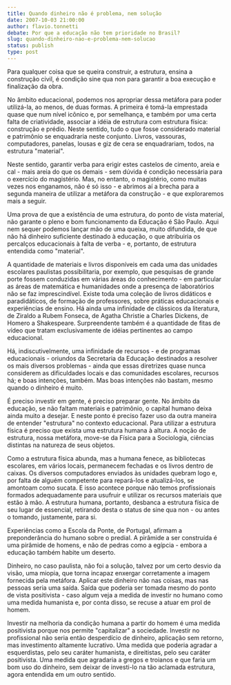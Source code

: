 ```yaml
---
title: Quando dinheiro não é problema, nem solução
date: 2007-10-03 21:00:00
author: flavio.tonnetti
debate: Por que a educação não tem prioridade no Brasil?
slug: quando-dinheiro-nao-e-problema-nem-solucao
status: publish 
type: post
---
```


  

Para qualquer coisa que se queira construir, a estrutura, ensina a construção civil, é condição sine qua non para garantir a boa execução e finalização da obra.  

  

No âmbito educacional, podemos nos apropriar dessa metáfora para poder utilizá-la, ao menos, de duas formas. A primeira é tomá-la emprestada quase que num nível icônico e, por semelhança, e também por uma certa falta de criatividade, associar a idéia de estrutura com estrutura física: construção e prédio. Neste sentido, tudo o que fosse considerado material e patrimônio se enquadraria neste conjunto. Livros, vassouras, computadores, panelas, lousas e giz de cera se enquadrariam, todos, na estrutura "material".  

  

Neste sentido, garantir verba para erigir estes castelos de cimento, areia e cal - mais areia do que os demais - sem dúvida é condição necessária para o exercício do magistério. Mas, no entanto, o magistério, como muitas vezes nos enganamos, não é só isso - e abrimos aí a brecha para a segunda maneira de utilizar a metáfora da construção - e que exploraremos mais a seguir.  

  

Uma prova de que a existência de uma estrutura, do ponto de vista material, não garante o pleno e bom funcionamento da Educação é São Paulo. Aqui nem sequer podemos lançar mão de uma queixa, muito difundida, de que não há dinheiro suficiente destinado à educação, o que atribuiria os percalços educacionais à falta de verba - e, portanto, de estrutura entendida como "material".  

  

A quantidade de materiais e livros disponíveis em cada uma das unidades escolares paulistas possibilitaria, por exemplo, que pesquisas de grande porte fossem conduzidas em várias áreas do conhecimento - em particular as áreas de matemática e humanidades onde a presença de laboratórios não se faz imprescindível. Existe toda uma coleção de livros didáticos e paradidáticos, de formação de professores, sobre práticas educacionais e experiências de ensino. Há ainda uma infinidade de clássicos da literatura, de Ziraldo a Rubem Fonseca, de Agatha Christie a Charles Dickens, de Homero a Shakespeare. Surpreendente também é a quantidade de fitas de vídeo que tratam exclusivamente de idéias pertinentes ao campo educacional.  

  

Há, indiscutivelmente, uma infinidade de recursos - e de programas educacionais - oriundos da Secretaria da Educação destinados a resolver os mais diversos problemas - ainda que essas diretrizes quase nunca considerem as dificuldades locais e das comunidades escolares, recursos há; e boas intenções, também. Mas boas intenções não bastam, mesmo quando o dinheiro é muito.  

  

É preciso investir em gente, é preciso preparar gente. No âmbito da educação, se não faltam materiais e patrimônio, o capital humano deixa ainda muito a desejar. E neste ponto é preciso fazer uso da outra maneira de entender "estrutura" no contexto educacional. Para utilizar a estrutura física é preciso que exista uma estrutura humana à altura. A noção de estrutura, nossa metáfora, move-se da Física para a Sociologia, ciências distintas na natureza de seus objetos.  

  

Como a estrutura física abunda, mas a humana fenece, as bibliotecas escolares, em vários locais, permanecem fechadas e os livros dentro de caixas. Os diversos computadores enviados às unidades quebram logo e, por falta de alguém competente para repará-los e atualizá-los, se amontoam como sucata. E isso acontece porque não temos profissionais formados adequadamente para usufruir e utilizar os recursos materiais que estão à mão. A estrutura humana, portanto, desbanca a estrutura física de seu lugar de essencial, retirando desta o status de sine qua non - ou antes o tomando, justamente, para si.  

  

Experiências como a Escola da Ponte, de Portugal, afirmam a preponderância do humano sobre o predial. A pirâmide a ser construída é uma pirâmide de homens, e não de pedras como a egípcia - embora a educação também habite um deserto.  

  

Dinheiro, no caso paulista, não foi a solução, talvez por um certo desvio da visão, uma miopia, que torna incapaz enxergar corretamente a imagem fornecida pela metáfora. Aplicar este dinheiro não nas coisas, mas nas pessoas seria uma saída. Saída que poderia ser tomada mesmo do ponto de vista positivista - caso algum veja a medida de investir no humano como uma medida humanista e, por conta disso, se recuse a atuar em prol de homem.  

  

Investir na melhoria da condição humana a partir do homem é uma medida positivista porque nos permite "capitalizar" a sociedade. Investir no profissional não seria então desperdício de dinheiro, aplicação sem retorno, mas investimento altamente lucrativo. Uma medida que poderia agradar a esquerdistas, pelo seu caráter humanista, e direitistas, pelo seu caráter positivista. Uma medida que agradaria a gregos e troianos e que faria um bom uso do dinheiro, sem deixar de investi-lo na tão aclamada estrutura, agora entendida em um outro sentido.
